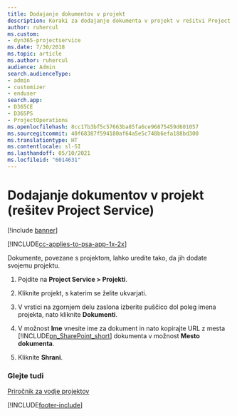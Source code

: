 ```yaml
---
title: Dodajanje dokumentov v projekt
description: Koraki za dodajanje dokumenta v projekt v rešitvi Project Service
author: ruhercul
ms.custom:
- dyn365-projectservice
ms.date: 7/30/2018
ms.topic: article
ms.author: ruhercul
audience: Admin
search.audienceType:
- admin
- customizer
- enduser
search.app:
- D365CE
- D365PS
- ProjectOperations
ms.openlocfilehash: 8cc17b3bf5c57663ba85fa6ce96875459d601057
ms.sourcegitcommit: 40f68387f594180af64a5e5c748b6efa188bd300
ms.translationtype: HT
ms.contentlocale: sl-SI
ms.lasthandoff: 05/10/2021
ms.locfileid: "6014631"
---
```

# <a name="add-documents-to-a-project-project-service"></a>Dodajanje dokumentov v projekt (rešitev Project Service)

[!include [banner](../includes/psa-now-project-operations.md)]

[!INCLUDE[cc-applies-to-psa-app-1x-2x](../includes/cc-applies-to-psa-app-1x-2x.md)]

Dokumente, povezane s projektom, lahko uredite tako, da jih dodate svojemu projektu.  
  
1. Pojdite na **Project Service > Projekti**.  
  
2. Kliknite projekt, s katerim se želite ukvarjati.  
  
3. V vrstici na zgornjem delu zaslona izberite puščico dol poleg imena projekta, nato kliknite **Dokumenti**.  
  
4. V možnost **Ime** vnesite ime za dokument in nato kopirajte URL z mesta [!INCLUDE[pn_SharePoint_short](../includes/pn-sharepoint-short.md)] dokumenta v možnost **Mesto dokumenta**.  
  
5. Kliknite **Shrani**.  
  
### <a name="see-also"></a>Glejte tudi  
 [Priročnik za vodje projektov](../psa/project-manager-guide.md)


[!INCLUDE[footer-include](../includes/footer-banner.md)]